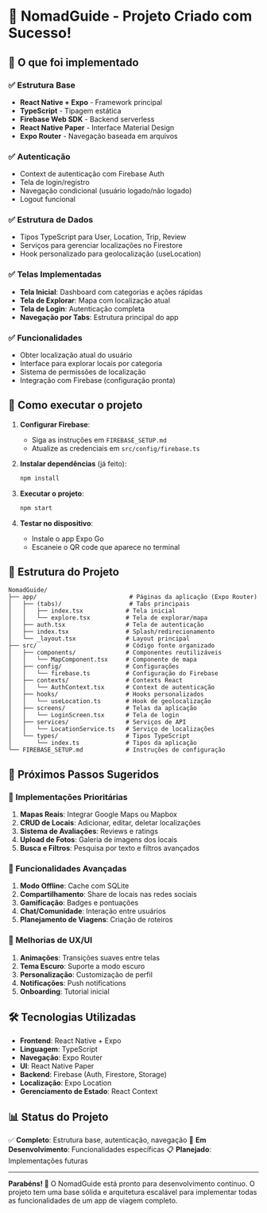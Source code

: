 # 🎉 NomadGuide - Projeto Criado com Sucesso!

## 📱 O que foi implementado

### ✅ Estrutura Base
- **React Native + Expo** - Framework principal
- **TypeScript** - Tipagem estática
- **Firebase Web SDK** - Backend serverless
- **React Native Paper** - Interface Material Design
- **Expo Router** - Navegação baseada em arquivos

### ✅ Autenticação
- Context de autenticação com Firebase Auth
- Tela de login/registro
- Navegação condicional (usuário logado/não logado)
- Logout funcional

### ✅ Estrutura de Dados
- Tipos TypeScript para User, Location, Trip, Review
- Serviços para gerenciar localizações no Firestore
- Hook personalizado para geolocalização (useLocation)

### ✅ Telas Implementadas
- **Tela Inicial**: Dashboard com categorias e ações rápidas
- **Tela de Explorar**: Mapa com localização atual
- **Tela de Login**: Autenticação completa
- **Navegação por Tabs**: Estrutura principal do app

### ✅ Funcionalidades
- Obter localização atual do usuário
- Interface para explorar locais por categoria
- Sistema de permissões de localização
- Integração com Firebase (configuração pronta)

## 🚀 Como executar o projeto

1. **Configurar Firebase**:
   - Siga as instruções em `FIREBASE_SETUP.md`
   - Atualize as credenciais em `src/config/firebase.ts`

2. **Instalar dependências** (já feito):
   ```bash
   npm install
   ```

3. **Executar o projeto**:
   ```bash
   npm start
   ```

4. **Testar no dispositivo**:
   - Instale o app Expo Go
   - Escaneie o QR code que aparece no terminal

## 📁 Estrutura do Projeto

```
NomadGuide/
├── app/                          # Páginas da aplicação (Expo Router)
│   ├── (tabs)/                   # Tabs principais
│   │   ├── index.tsx            # Tela inicial
│   │   └── explore.tsx          # Tela de explorar/mapa
│   ├── auth.tsx                 # Tela de autenticação
│   ├── index.tsx                # Splash/redirecionamento
│   └── _layout.tsx              # Layout principal
├── src/                         # Código fonte organizado
│   ├── components/              # Componentes reutilizáveis
│   │   └── MapComponent.tsx     # Componente de mapa
│   ├── config/                  # Configurações
│   │   └── firebase.ts          # Configuração do Firebase
│   ├── contexts/                # Contexts React
│   │   └── AuthContext.tsx      # Context de autenticação
│   ├── hooks/                   # Hooks personalizados
│   │   └── useLocation.ts       # Hook de geolocalização
│   ├── screens/                 # Telas da aplicação
│   │   └── LoginScreen.tsx      # Tela de login
│   ├── services/                # Serviços de API
│   │   └── LocationService.ts   # Serviço de localizações
│   └── types/                   # Tipos TypeScript
│       └── index.ts             # Tipos da aplicação
└── FIREBASE_SETUP.md            # Instruções de configuração
```

## 🎯 Próximos Passos Sugeridos

### 🔧 Implementações Prioritárias
1. **Mapas Reais**: Integrar Google Maps ou Mapbox
2. **CRUD de Locais**: Adicionar, editar, deletar localizações
3. **Sistema de Avaliações**: Reviews e ratings
4. **Upload de Fotos**: Galeria de imagens dos locais
5. **Busca e Filtros**: Pesquisa por texto e filtros avançados

### 🚀 Funcionalidades Avançadas
1. **Modo Offline**: Cache com SQLite
2. **Compartilhamento**: Share de locais nas redes sociais
3. **Gamificação**: Badges e pontuações
4. **Chat/Comunidade**: Interação entre usuários
5. **Planejamento de Viagens**: Criação de roteiros

### 📱 Melhorias de UX/UI
1. **Animações**: Transições suaves entre telas
2. **Tema Escuro**: Suporte a modo escuro
3. **Personalização**: Customização de perfil
4. **Notificações**: Push notifications
5. **Onboarding**: Tutorial inicial

## 🛠️ Tecnologias Utilizadas

- **Frontend**: React Native + Expo
- **Linguagem**: TypeScript
- **Navegação**: Expo Router
- **UI**: React Native Paper
- **Backend**: Firebase (Auth, Firestore, Storage)
- **Localização**: Expo Location
- **Gerenciamento de Estado**: React Context

## 📊 Status do Projeto

✅ **Completo**: Estrutura base, autenticação, navegação
🚧 **Em Desenvolvimento**: Funcionalidades específicas
📋 **Planejado**: Implementações futuras

---

**Parabéns! 🎉** O NomadGuide está pronto para desenvolvimento contínuo. O projeto tem uma base sólida e arquitetura escalável para implementar todas as funcionalidades de um app de viagem completo.

